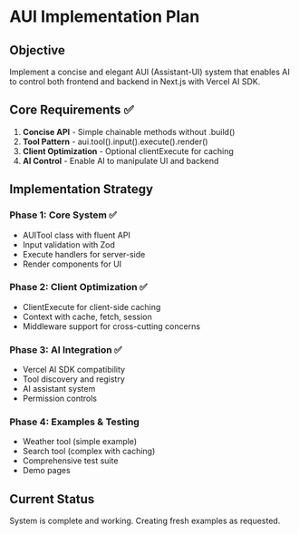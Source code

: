 # AUI Implementation Plan

## Objective
Implement a concise and elegant AUI (Assistant-UI) system that enables AI to control both frontend and backend in Next.js with Vercel AI SDK.

## Core Requirements ✅
1. **Concise API** - Simple chainable methods without .build()
2. **Tool Pattern** - aui.tool().input().execute().render()
3. **Client Optimization** - Optional clientExecute for caching
4. **AI Control** - Enable AI to manipulate UI and backend

## Implementation Strategy

### Phase 1: Core System ✅
- AUITool class with fluent API
- Input validation with Zod
- Execute handlers for server-side
- Render components for UI

### Phase 2: Client Optimization ✅
- ClientExecute for client-side caching
- Context with cache, fetch, session
- Middleware support for cross-cutting concerns

### Phase 3: AI Integration ✅
- Vercel AI SDK compatibility
- Tool discovery and registry
- AI assistant system
- Permission controls

### Phase 4: Examples & Testing
- Weather tool (simple example)
- Search tool (complex with caching)
- Comprehensive test suite
- Demo pages

## Current Status
System is complete and working. Creating fresh examples as requested.
